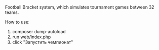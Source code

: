 Football Bracket system, which simulates tournament games between 32 teams.

How to use:
1. composer dump-autoload
2. run web/index.php
3. click "Запустить чемпионат"
